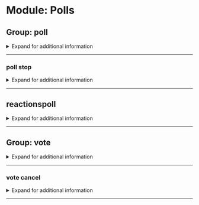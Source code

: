 # Module: Polls

## Group: poll
<details><summary markdown='span'>Expand for additional information</summary><p>

*Starts a new poll in the current channel. You can provide also the time for the poll to run.*

**Overload 2:**

`[time span]` : *Time for poll to run.*

`[string...]` : *Question.*

**Overload 1:**

`[string]` : *Question.*

`[time span]` : *Time for poll to run.*

**Overload 0:**

`[string...]` : *Question.*

**Examples:**

```
!poll Do you vote for User1 or User2?
!poll 5m Do you vote for User1 or User2?
```
</p></details>

---

### poll stop
<details><summary markdown='span'>Expand for additional information</summary><p>

*Stops a running poll.*

**Requires user permissions:**
`Administrator`

**Examples:**

```
!poll stop
```
</p></details>

---

## reactionspoll
<details><summary markdown='span'>Expand for additional information</summary><p>

*Starts a poll with reactions in the channel.*

**Aliases:**
`rpoll, pollr, voter`

**Overload 1:**

`[time span]` : *Time for poll to run.*

`[string...]` : *Question.*

**Overload 0:**

`[string...]` : *Question.*

**Examples:**

```
!rpoll :smile: :joy:
```
</p></details>

---

## Group: vote
<details><summary markdown='span'>Expand for additional information</summary><p>

*Commands for voting in running polls. If invoked without subcommands, registers a vote in the current poll to the option you entered.*

**Aliases:**
`votefor, vf`

**Arguments:**

`[int]` : *Option to vote for.*

**Examples:**

```
!vote 1
```
</p></details>

---

### vote cancel
<details><summary markdown='span'>Expand for additional information</summary><p>

*Vote for an option in the current running poll.*

**Aliases:**
`c, reset`

**Examples:**

```
!vote cancel
```
</p></details>

---

